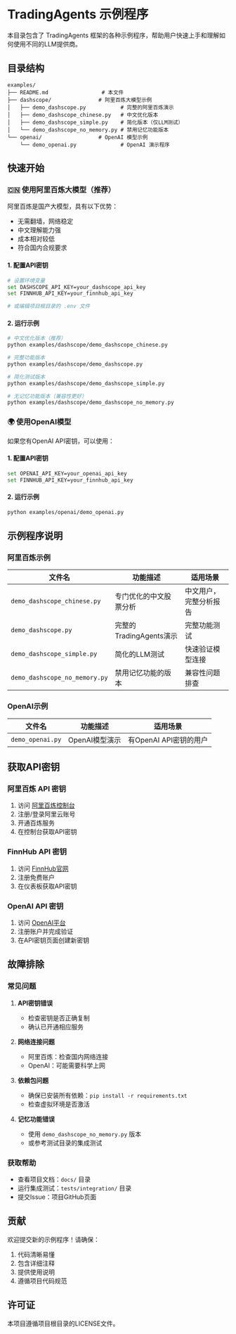 # TradingAgents 示例程序

本目录包含了 TradingAgents 框架的各种示例程序，帮助用户快速上手和理解如何使用不同的LLM提供商。

## 目录结构

```
examples/
├── README.md                 # 本文件
├── dashscope/               # 阿里百炼大模型示例
│   ├── demo_dashscope.py           # 完整的阿里百炼演示
│   ├── demo_dashscope_chinese.py   # 中文优化版本
│   ├── demo_dashscope_simple.py    # 简化版本（仅LLM测试）
│   └── demo_dashscope_no_memory.py # 禁用记忆功能版本
└── openai/                  # OpenAI 模型示例
    └── demo_openai.py              # OpenAI 演示程序
```

## 快速开始

### 🇨🇳 使用阿里百炼大模型（推荐）

阿里百炼是国产大模型，具有以下优势：
- 无需翻墙，网络稳定
- 中文理解能力强
- 成本相对较低
- 符合国内合规要求

#### 1. 配置API密钥

```bash
# 设置环境变量
set DASHSCOPE_API_KEY=your_dashscope_api_key
set FINNHUB_API_KEY=your_finnhub_api_key

# 或编辑项目根目录的 .env 文件
```

#### 2. 运行示例

```bash
# 中文优化版本（推荐）
python examples/dashscope/demo_dashscope_chinese.py

# 完整功能版本
python examples/dashscope/demo_dashscope.py

# 简化测试版本
python examples/dashscope/demo_dashscope_simple.py

# 无记忆功能版本（兼容性更好）
python examples/dashscope/demo_dashscope_no_memory.py
```

### 🌍 使用OpenAI模型

如果您有OpenAI API密钥，可以使用：

#### 1. 配置API密钥

```bash
set OPENAI_API_KEY=your_openai_api_key
set FINNHUB_API_KEY=your_finnhub_api_key
```

#### 2. 运行示例

```bash
python examples/openai/demo_openai.py
```

## 示例程序说明

### 阿里百炼示例

| 文件名 | 功能描述 | 适用场景 |
|--------|----------|----------|
| `demo_dashscope_chinese.py` | 专门优化的中文股票分析 | 中文用户，完整分析报告 |
| `demo_dashscope.py` | 完整的TradingAgents演示 | 完整功能测试 |
| `demo_dashscope_simple.py` | 简化的LLM测试 | 快速验证模型连接 |
| `demo_dashscope_no_memory.py` | 禁用记忆功能的版本 | 兼容性问题排查 |

### OpenAI示例

| 文件名 | 功能描述 | 适用场景 |
|--------|----------|----------|
| `demo_openai.py` | OpenAI模型演示 | 有OpenAI API密钥的用户 |

## 获取API密钥

### 阿里百炼 API 密钥

1. 访问 [阿里百炼控制台](https://dashscope.console.aliyun.com/)
2. 注册/登录阿里云账号
3. 开通百炼服务
4. 在控制台获取API密钥

### FinnHub API 密钥

1. 访问 [FinnHub官网](https://finnhub.io/)
2. 注册免费账户
3. 在仪表板获取API密钥

### OpenAI API 密钥

1. 访问 [OpenAI平台](https://platform.openai.com/)
2. 注册账户并完成验证
3. 在API密钥页面创建新密钥

## 故障排除

### 常见问题

1. **API密钥错误**
   - 检查密钥是否正确复制
   - 确认已开通相应服务

2. **网络连接问题**
   - 阿里百炼：检查国内网络连接
   - OpenAI：可能需要科学上网

3. **依赖包问题**
   - 确保已安装所有依赖：`pip install -r requirements.txt`
   - 检查虚拟环境是否激活

4. **记忆功能错误**
   - 使用 `demo_dashscope_no_memory.py` 版本
   - 或参考测试目录的集成测试

### 获取帮助

- 查看项目文档：`docs/` 目录
- 运行集成测试：`tests/integration/` 目录
- 提交Issue：项目GitHub页面

## 贡献

欢迎提交新的示例程序！请确保：

1. 代码清晰易懂
2. 包含详细注释
3. 提供使用说明
4. 遵循项目代码规范

## 许可证

本项目遵循项目根目录的LICENSE文件。
